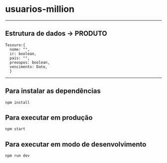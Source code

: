# usuarios-million
---
## Estrutura de dados -> PRODUTO
```
Tesouro:{
  nome: "",
  ir: boolean,
  pais: "",
  preoupos: boolean,
  vencimento: Date,
  }
  ```
---
## Para instalar as dependências

`npm install`

## Para executar em produção

`npm start`

## Para executar em modo de desenvolvimento

`npm run dev`
